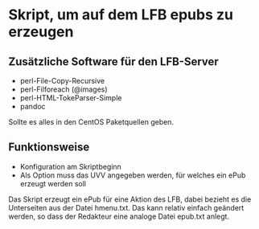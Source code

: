 Skript, um auf dem LFB epubs zu erzeugen
=========================================

Zusätzliche Software für den LFB-Server
----------------------------------------

* perl-File-Copy-Recursive
* perl-Filforeach (@images) 
* perl-HTML-TokeParser-Simple
* pandoc

Sollte es alles in den CentOS Paketquellen geben.

Funktionsweise
----------------

* Konfiguration am Skriptbeginn
* Als Option muss das UVV angegeben werden, für welches ein ePub erzeugt werden soll

Das Skript erzeugt ein ePub für eine Aktion des LFB, dabei bezieht es die Unterseiten aus der Datei 
hmenu.txt. Das kann relativ einfach geändert werden, so dass der Redakteur eine analoge Datei epub.txt 
anlegt.

 
